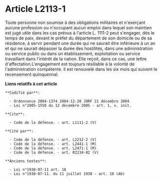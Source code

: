 # Article L2113-1

Toute personne non soumise à des obligations militaires et n'exerçant aucune profession ou n'occupant aucun emploi dans
lequel son maintien est jugé utile dans les cas prévus à l'article L. 1111-2 peut s'engager, dès le temps de paix, devant le
préfet du département de son domicile ou de sa résidence, à servir pendant une durée qui ne saurait être inférieure à un an
et qui ne saurait dépasser la durée des hostilités, dans une administration ou service public ou dans un établissement,
exploitation ou service travaillant dans l'intérêt de la nation. Elle reçoit, dans ce cas, une lettre
d'affectation.L'engagement est toujours résiliable à la volonté de l'administration compétente. Il est renouvelé dans les six
mois qui suivent le recensement quinquennal.

**Liens relatifs à cet article**

	**Codifié par**:

	  - Ordonnance 2004-1374 2004-12-20 JORF 21 décembre 2004
	  - Loi n°2005-1550 du 12 décembre 2005 - art. 1, v. init.

	**Cite**:

	  - Code de la défense. - art. L1111-2 (V)

	**Cité par**:

	  - Code de la défense. - art. L2212-2 (V)
	  - Code de la défense. - art. L2441-1 (M)
	  - Code de la défense. - art. L2471-1 (M)
	  - Code de la défense. - art. R2234-82 (V)

	**Anciens textes**:

	  - Loi n°1938-07-11 art. 18
	  - Loi n°1938-07-11. du 11 juillet 1938 - art. 18 (Ab)
